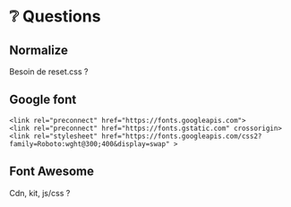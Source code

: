 # ❔ Questions

## Normalize
Besoin de reset.css ?

## Google font

```
<link rel="preconnect" href="https://fonts.googleapis.com">
<link rel="preconnect" href="https://fonts.gstatic.com" crossorigin>
<link rel="stylesheet" href="https://fonts.googleapis.com/css2?family=Roboto:wght@300;400&display=swap" >
```

## Font Awesome
Cdn, kit, js/css ?